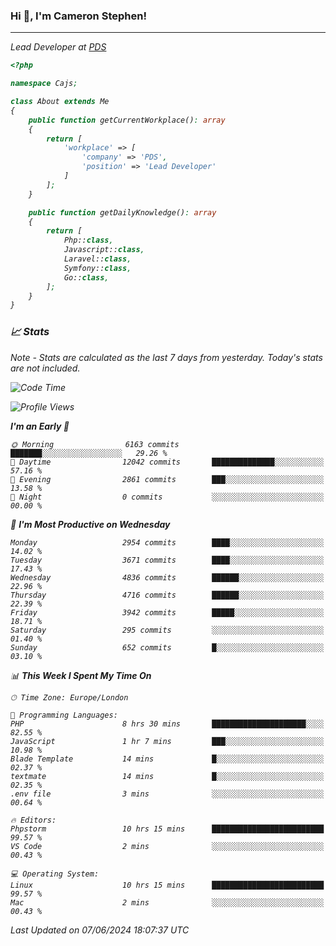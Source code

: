 ### Hi 👋, I'm Cameron Stephen!
<hr>
<p><em>Lead Developer at <a href="https://prindatasolutions.co.uk">PDS</a></p>


```php
<?php

namespace Cajs;

class About extends Me
{
    public function getCurrentWorkplace(): array
    {
        return [
            'workplace' => [
                'company' => 'PDS',
                'position' => 'Lead Developer'
            ]
        ];
    }

    public function getDailyKnowledge(): array
    {
        return [
            Php::class,
            Javascript::class,
            Laravel::class,
            Symfony::class,
            Go::class,
        ];
    }
}
```

### 📈 Stats
<p><em>Note - Stats are calculated as the last 7 days from yesterday. Today's stats are not included.</em></p>


<!--START_SECTION:waka-->
![Code Time](http://img.shields.io/badge/Code%20Time-3%2C836%20hrs%2045%20mins-blue)

![Profile Views](http://img.shields.io/badge/Profile%20Views-0-blue)

**I'm an Early 🐤** 

```text
🌞 Morning                6163 commits        ███████░░░░░░░░░░░░░░░░░░   29.26 % 
🌆 Daytime                12042 commits       ██████████████░░░░░░░░░░░   57.16 % 
🌃 Evening                2861 commits        ███░░░░░░░░░░░░░░░░░░░░░░   13.58 % 
🌙 Night                  0 commits           ░░░░░░░░░░░░░░░░░░░░░░░░░   00.00 % 
```
📅 **I'm Most Productive on Wednesday** 

```text
Monday                   2954 commits        ████░░░░░░░░░░░░░░░░░░░░░   14.02 % 
Tuesday                  3671 commits        ████░░░░░░░░░░░░░░░░░░░░░   17.43 % 
Wednesday                4836 commits        ██████░░░░░░░░░░░░░░░░░░░   22.96 % 
Thursday                 4716 commits        ██████░░░░░░░░░░░░░░░░░░░   22.39 % 
Friday                   3942 commits        █████░░░░░░░░░░░░░░░░░░░░   18.71 % 
Saturday                 295 commits         ░░░░░░░░░░░░░░░░░░░░░░░░░   01.40 % 
Sunday                   652 commits         █░░░░░░░░░░░░░░░░░░░░░░░░   03.10 % 
```


📊 **This Week I Spent My Time On** 

```text
🕑︎ Time Zone: Europe/London

💬 Programming Languages: 
PHP                      8 hrs 30 mins       █████████████████████░░░░   82.55 % 
JavaScript               1 hr 7 mins         ███░░░░░░░░░░░░░░░░░░░░░░   10.98 % 
Blade Template           14 mins             █░░░░░░░░░░░░░░░░░░░░░░░░   02.37 % 
textmate                 14 mins             █░░░░░░░░░░░░░░░░░░░░░░░░   02.35 % 
.env file                3 mins              ░░░░░░░░░░░░░░░░░░░░░░░░░   00.64 % 

🔥 Editors: 
Phpstorm                 10 hrs 15 mins      █████████████████████████   99.57 % 
VS Code                  2 mins              ░░░░░░░░░░░░░░░░░░░░░░░░░   00.43 % 

💻 Operating System: 
Linux                    10 hrs 15 mins      █████████████████████████   99.57 % 
Mac                      2 mins              ░░░░░░░░░░░░░░░░░░░░░░░░░   00.43 % 
```


 Last Updated on 07/06/2024 18:07:37 UTC
<!--END_SECTION:waka-->
